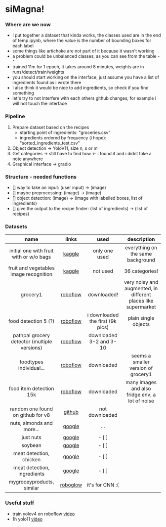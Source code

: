 # siMagna!

### Where are we now
* I put together a dataset that kinda works, the classes used are in the end of temp.ipynb, where the value is the number of bounding boxes for each label
* some things like artichoke are not part of it because it wasn't working
* a problem could be unbalanced classes, as you can see from the table -^
* trained 11m for 1 epoch, it takes around 8 minutes, weights are in runs/detect/train/weights
* you should start working on the interface, just assume you have a list of ingredients found as i wrote there
* I also think it would be nice to add ingredients, so check if you find something
* let's try to not interfere with each others github changes, for example i will not touch the interface

### Pipeline
1. Prepare dataset based on the recipes
    * starting point of ingredients: "groceries.csv"
    * ingredients ordered by frequency (i hope): "sorted_ingredients_test.csv"
2. Object detection → YoloV11, size n, s or m
3. Get categories → still have to find how <- i found it and i didnt take a note anywhere
4. Graphical interface → gradio 

### Structure - needed functions
- [] way to take an input: (user input) -> (image)
- [] maybe preprocessing: (image) -> (image)
- [] object detection: (image) -> (image with labelled boxes, list of ingredients)
- [] give the output to the recipe finder: (list of ingredients) -> (list of recipes)

### Datasets
| name | links | used | description |
|:-------------:|:----------------:|:----------------------:|:------:|
| initial one with fruit with or w/o bags | [kaggle]() | only one used | everything on the same background |
| fruit and vegetables image recognition | [kaggle](https://www.kaggle.com/datasets/kritikseth/fruit-and-vegetable-image-recognition) | not used | 36 categories! |
| grocery1 | [roboflow](https://universe.roboflow.com/dmitri-kaslov-fmitx/grocery1/dataset/1) | downloaded! | very noisy and augmented, in different places like supermarket |
| food detection 5 (?) | [roboflow](https://universe.roboflow.com/scan-detection/food-detection-hipfv/dataset/5) | i downloaded the first (9k pics) | plain single objects |
| pathpal grocery detector (multiple versions) | [roboflow](https://universe.roboflow.com/grocery-pathpal-sahaay/pathpal-grocery-detector-3/dataset/10) | downloaded 3-2 and 3-10 | |
| foodtypes individual... | [roboflow](https://universe.roboflow.com/tk-matima-unqyz/foodtypes-individual-in-fridge/dataset/1#) | downloaded | seems a smaller version of grocery1 |
| food item detection 15k | [roboflow](https://universe.roboflow.com/coretus/food-item-detection-fggyf/dataset/1) | downloaded | many images and also fridge env, a lot of noise |
| random one found on github for v8 | [github](https://github.com/anushkaspatil/Food-Detection) | not downloaded |
| nuts, almonds and more... | [google](https://datasetsearch.research.google.com/search?src=0&query=object%20recognition%20nuts&docid=L2cvMTF4N2g1aHI0Mw%3D%3D) | ... |
| just nuts | [google](https://datasetsearch.research.google.com/search?src=0&query=object%20recognition%20nuts&docid=L2cvMTF4N3JyZ3ZmcA%3D%3D) | - [ ] |
| soybean | [google](https://datasetsearch.research.google.com/search?src=0&query=object%20recognition%20seeds&docid=L2cvMTFtNjhqbDhtYg%3D%3D) | - [ ] |
| meat detection, chicken | [google](https://datasetsearch.research.google.com/search?src=0&query=object%20recognition%20meat&docid=L2cvMTF4MmtxYmc2aA%3D%3D) | - [ ] |
| meat detection, ingredients | [google](https://datasetsearch.research.google.com/search?src=0&query=object%20recognition%20meat&docid=L2cvMTF4N3pzMDBiYg%3D%3D) | - [ ] |
| mygroceyproducts, similar | [roboglow](https://universe.roboflow.com/dmitri-kaslov-fmitx/mygroceryproducts/dataset/1) | it's for CNN :( |

### Useful stuff
* train yolov4 on roboflow [video](https://www.youtube.com/watch?v=9hVgyeI4g4o)
* 1h yolo11 [video](https://www.youtube.com/watch?v=etjkjZoG2F0&authuser=0&themeRefresh=1&sttick=0)